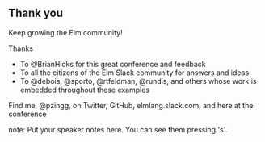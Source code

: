 ##  Thank you

Keep growing the Elm community!

<div class="fragment">Thanks</div>
<ul>
<li class="fragment">To @BrianHicks for this great conference and feedback
<li class="fragment">To all the citizens of the Elm Slack community for answers and ideas
<li class="fragment">To @debois, @sporto, @rtfeldman, @rundis, and others whose work is embedded throughout these examples
</ul>

Find me, @pzingg, on Twitter, GitHub, elmlang.slack.com, and here at the conference

note:
    Put your speaker notes here.
    You can see them pressing 's'.
